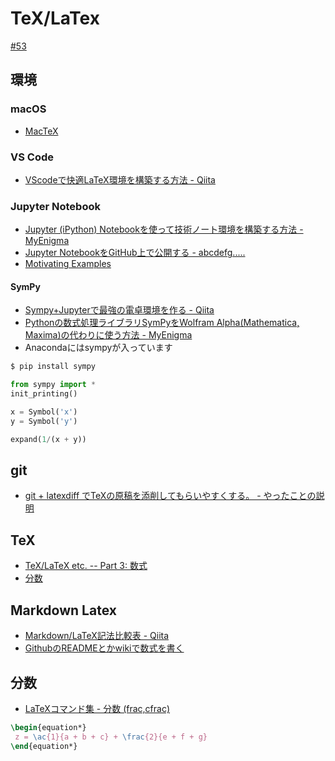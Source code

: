 # TeX/LaTex

[#53](https://github.com/hdknr/scriptogr.am/issues/53)

## 環境

### macOS

- [MacTeX](https://texwiki.texjp.org/?MacTeX#mirror)

### VS Code

- [VScodeで快適LaTeX環境を構築する方法 - Qiita](https://qiita.com/ichigism/items/707e8a5def368a69e9a6)

### Jupyter Notebook

- [Jupyter (iPython) Notebookを使って技術ノート環境を構築する方法 - MyEnigma](https://myenigma.hatenablog.com/entry/2016/02/20/183423)
- [Jupyter NotebookをGitHub上で公開する - abcdefg.....](http://pppurple.hatenablog.com/entry/2016/06/11/194713)
- [Motivating Examples](https://jupyter-notebook.readthedocs.io/en/latest/examples/Notebook/Typesetting%20Equations.html#Inline-Typesetting-(Mixing-Markdown-and-TeX))

#### SymPy

- [Sympy+Jupyterで最強の電卓環境を作る - Qiita](https://qiita.com/pashango2/items/500d23c8f43784b54315)
- [Pythonの数式処理ライブラリSymPyをWolfram Alpha(Mathematica, Maxima)の代わりに使う方法 - MyEnigma](https://myenigma.hatenablog.com/entry/2015/11/21/222755)
- Anacondaにはsympyが入っています

~~~bash
$ pip install sympy
~~~

~~~py
from sympy import *
init_printing()

x = Symbol('x')
y = Symbol('y')

expand(1/(x + y))
~~~

## git 

- [git + latexdiff でTeXの原稿を添削してもらいやすくする。 - やったことの説明](http://ksknw.hatenablog.com/entry/2015/07/25/230230)


## TeX

- [TeX/LaTeX etc. -- Part 3: 数式](https://www.biwako.shiga-u.ac.jp/sensei/kumazawa/texindex3.html#formula)
- [分数](http://www.latex-cmd.com/equation/frac.html)

## Markdown Latex

- [Markdown/LaTeX記法比較表 - Qiita](https://qiita.com/icoxfog417/items/41a6793579eaf7bc0e00)
- [GithubのREADMEとかwikiで数式を書く](http://idken.net/posts/2017-02-28-math_github/)


## 分数

- [LaTeXコマンド集 - 分数 (frac,cfrac)](http://www.latex-cmd.com/equation/frac.html)


~~~latex
\begin{equation*}
 z = \ac{1}{a + b + c} + \frac{2}{e + f + g}
\end{equation*}
~~~
